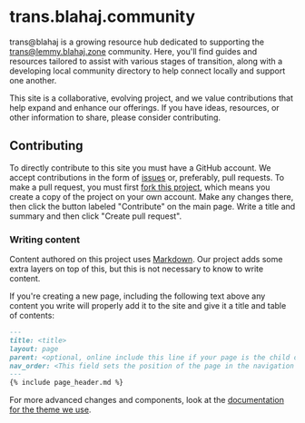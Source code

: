 # trans.blahaj.community

trans@blahaj is a growing resource hub dedicated to supporting the trans@lemmy.blahaj.zone community. Here, you'll find guides and resources tailored to assist with various stages of transition, along with a developing local community directory to help connect locally and support one another.

This site is a collaborative, evolving project, and we value contributions that help expand and enhance our offerings. If you have ideas, resources, or other information to share, please consider contributing.

## Contributing
To directly contribute to this site you must have a GitHub account. We accept contributions in the form of [issues](https://github.com/trans-blahaj-lemmy/trans-blahaj-lemmy.github.io/issues/new) or, preferably, pull requests. To make a pull request, you must first [fork this project](https://github.com/trans-blahaj-lemmy/trans-blahaj-lemmy.github.io/fork), which means you create a copy of the project on your own account. Make any changes there, then click the button labeled "Contribute" on the main page. Write a title and summary and then click "Create pull request".

### Writing content

Content authored on this project uses [Markdown](https://www.markdownguide.org/). Our project adds some extra layers on top of this, but this is not necessary to know to write content. 

If you're creating a new page, including the following text above any content you write will properly add it to the site and give it a title and table of contents:
```md
---
title: <title>
layout: page
parent: <optional, online include this line if your page is the child of a category. If you include this, use the title of the category>
nav_order: <This field sets the position of the page in the navigation menu. some categories do not have a nav_order, do not use this field if that is the case.>
---
{% include page_header.md %}
```

For more advanced changes and components, look at the [documentation for the theme we use](https://just-the-docs.com/).